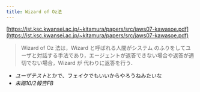 ```yaml
---
title: Wizard of Oz法
---
```


[https://ist.ksc.kwansei.ac.jp/~kitamura/papers/src/jaws07-kawasoe.pdf](https://ist.ksc.kwansei.ac.jp/~kitamura/papers/src/jaws07-kawasoe.pdf)

 > 
 > Wizard of Oz 法は，Wizard と呼ばれる人間がシステム のふりをしてユーザと対話する手法であり，エージェントが返答できない場合や返答が適切でない場合，Wizard が 代わりに返答を行う．

* *ユーザテスト*とかで、フェイクでもいいからやろうねみたいな
* *未踏10/2報告FB*
